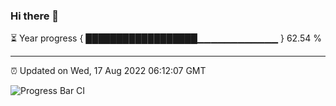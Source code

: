 ### Hi there 👋

⏳ Year progress { ██████████████████▁▁▁▁▁▁▁▁▁▁▁▁ } 62.54 %

---

⏰ Updated on Wed, 17 Aug 2022 06:12:07 GMT

![Progress Bar CI](https://github.com/Shyam-Makwana/GitHub-Actions-Demo/workflows/Progress%20Bar%20CI/badge.svg)
